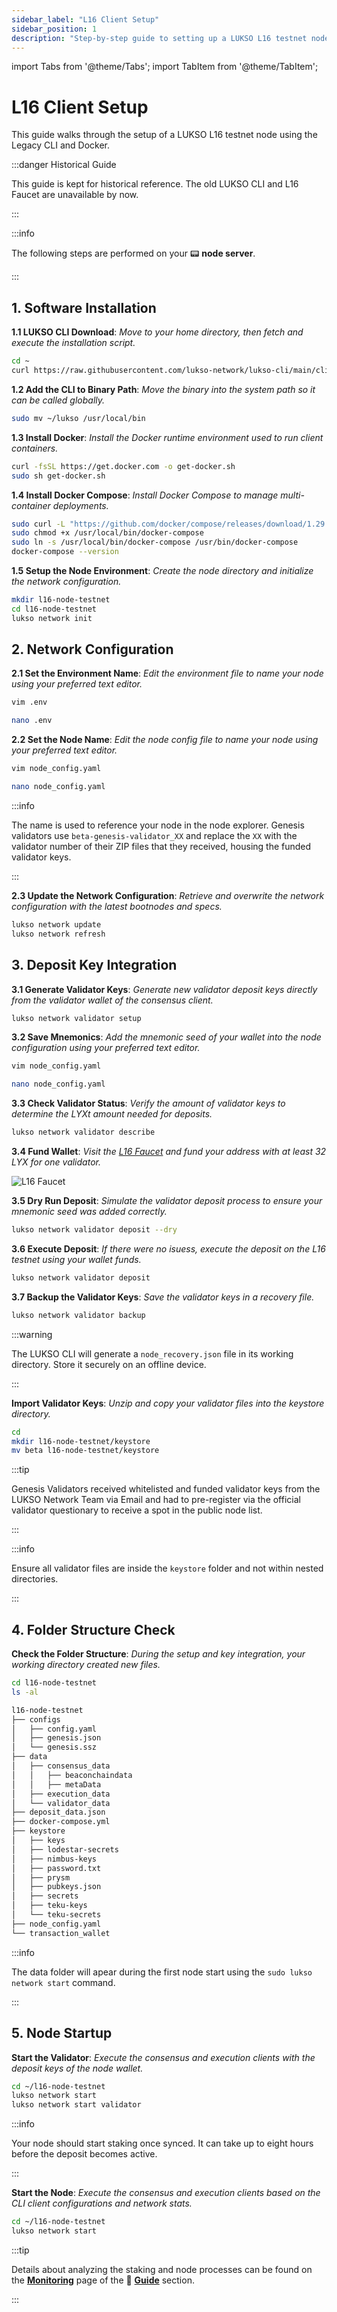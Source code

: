 ```yaml
---
sidebar_label: "L16 Client Setup"
sidebar_position: 1
description: "Step-by-step guide to setting up a LUKSO L16 testnet node using the legacy CLI and Docker, including validator integration and startup procedures."
---
```


import Tabs from '@theme/Tabs';
import TabItem from '@theme/TabItem';

# L16 Client Setup

This guide walks through the setup of a LUKSO L16 testnet node using the Legacy CLI and Docker.

:::danger Historical Guide

This guide is kept for historical reference. The old LUKSO CLI and L16 Faucet are unavailable by now.

:::

:::info

The following steps are performed on your 📟 **node server**.

:::

## 1. Software Installation

**1.1 LUKSO CLI Download**: _Move to your home directory, then fetch and execute the installation script._

```sh
cd ~
curl https://raw.githubusercontent.com/lukso-network/lukso-cli/main/cli_downloader.sh | bash
```

**1.2 Add the CLI to Binary Path**: _Move the binary into the system path so it can be called globally._

```sh
sudo mv ~/lukso /usr/local/bin
```

**1.3 Install Docker**: _Install the Docker runtime environment used to run client containers._

```sh
curl -fsSL https://get.docker.com -o get-docker.sh
sudo sh get-docker.sh
```

**1.4 Install Docker Compose**: _Install Docker Compose to manage multi-container deployments._

```sh
sudo curl -L "https://github.com/docker/compose/releases/download/1.29.2/docker-compose-$(uname -s)-$(uname -m)" -o /usr/local/bin/docker-compose
sudo chmod +x /usr/local/bin/docker-compose
sudo ln -s /usr/local/bin/docker-compose /usr/bin/docker-compose
docker-compose --version
```

**1.5 Setup the Node Environment**: _Create the node directory and initialize the network configuration._

```sh
mkdir l16-node-testnet
cd l16-node-testnet
lukso network init
```

## 2. Network Configuration

**2.1 Set the Environment Name**: _Edit the environment file to name your node using your preferred text editor._

<Tabs groupId="editor">
  <TabItem value="vim" label="Vim" default>

```sh
vim .env
```

</TabItem> <TabItem value="nano" label="Nano">

```sh
nano .env
```

</TabItem>
</Tabs>

**2.2 Set the Node Name**: _Edit the node config file to name your node using your preferred text editor._

<Tabs groupId="editor">
  <TabItem value="vim" label="Vim" default>

```sh
vim node_config.yaml
```

</TabItem> <TabItem value="nano" label="Nano">

```sh
nano node_config.yaml
```

</TabItem>
</Tabs>

:::info

The name is used to reference your node in the node explorer. Genesis validators use `beta-genesis-validator_XX` and replace the `XX` with the validator number of their ZIP files that they received, housing the funded validator keys.

:::

**2.3 Update the Network Configuration**: _Retrieve and overwrite the network configuration with the latest bootnodes and specs._

```sh
lukso network update
lukso network refresh
```

## 3. Deposit Key Integration

<Tabs groupId="validator">
  <TabItem value="regular" label="Regular Validators" default>

**3.1 Generate Validator Keys**: _Generate new validator deposit keys directly from the validator wallet of the consensus client._

```sh
lukso network validator setup
```

**3.2 Save Mnemonics**: _Add the mnemonic seed of your wallet into the node configuration using your preferred text editor._

<Tabs groupId="editor">
  <TabItem value="vim" label="Vim" default>

```sh
vim node_config.yaml
```

</TabItem> <TabItem value="nano" label="Nano">

```sh
nano node_config.yaml
```

</TabItem>
</Tabs>

**3.3 Check Validator Status**: _Verify the amount of validator keys to determine the LYXt amount needed for deposits._

```sh
lukso network validator describe
```

**3.4 Fund Wallet**: _Visit the [L16 Faucet](https://faucet.l16.lukso.network/) and fund your address with at least 32 LYX for one validator._

![L16 Faucet](/img/archive/l16_faucet.png)

**3.5 Dry Run Deposit**: _Simulate the validator deposit process to ensure your mnemonic seed was added correctly._

```sh
lukso network validator deposit --dry
```

**3.6 Execute Deposit**: _If there were no isuess, execute the deposit on the L16 testnet using your wallet funds._

```sh
lukso network validator deposit
```

**3.7 Backup the Validator Keys**: _Save the validator keys in a recovery file._

```sh
lukso network validator backup
```

:::warning

The LUKSO CLI will generate a `node_recovery.json` file in its working directory. Store it securely on an offline device.

:::

</TabItem> <TabItem value="genesis" label="Genesis Validators">

**Import Validator Keys**: _Unzip and copy your validator files into the keystore directory._

```sh
cd
mkdir l16-node-testnet/keystore
mv beta l16-node-testnet/keystore
```

:::tip

Genesis Validators received whitelisted and funded validator keys from the LUKSO Network Team via Email and had to pre-register via the official validator questionary to receive a spot in the public node list.

:::

:::info

Ensure all validator files are inside the `keystore` folder and not within nested directories.

:::

</TabItem> 
</Tabs>

## 4. Folder Structure Check

**Check the Folder Structure**: _During the setup and key integration, your working directory created new files._

```sh
cd l16-node-testnet
ls -al
```

```sh
l16-node-testnet
├── configs
│   ├── config.yaml
│   ├── genesis.json
│   └── genesis.ssz
├── data
│   ├── consensus_data
│   │   ├── beaconchaindata
│   │   ├── metaData
│   ├── execution_data
│   └── validator_data
├── deposit_data.json
├── docker-compose.yml
├── keystore
│   ├── keys
│   ├── lodestar-secrets
│   ├── nimbus-keys
│   ├── password.txt
│   ├── prysm
│   ├── pubkeys.json
│   ├── secrets
│   ├── teku-keys
│   └── teku-secrets
├── node_config.yaml
└── transaction_wallet
```

:::info

The data folder will apear during the first node start using the `sudo lukso network start` command.

:::

## 5. Node Startup

<Tabs>
<TabItem value="validator" label="Validator Node" default>

**Start the Validator**: _Execute the consensus and execution clients with the deposit keys of the node wallet._

```sh
cd ~/l16-node-testnet
lukso network start
lukso network start validator
```

:::info

Your node should start staking once synced. It can take up to eight hours before the deposit becomes active.

:::

</TabItem><TabItem value="regular" label="Regular Fullnode">

**Start the Node**: _Execute the consensus and execution clients based on the CLI client configurations and network stats._

```sh
cd ~/l16-node-testnet
lukso network start
```

</TabItem> 
</Tabs>

:::tip

Details about analyzing the staking and node processes can be found on the [**Monitoring**](/docs/guides/monitoring/software-preparation.md) page of the 📖 [**Guide**](/docs/guides/validator-setup/precautions.md) section.

:::
